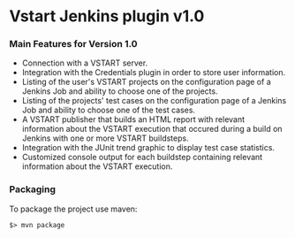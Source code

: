 # Vstart Jenkins plugin v1.0

### Main Features for Version 1.0
- Connection with a VSTART server.
- Integration with the Credentials plugin in order to store user information.
- Listing of the user's VSTART projects on the configuration page of a Jenkins Job and ability to choose one of the projects.
- Listing of the projects' test cases on the configuration page of a Jenkins Job and ability to choose one of the test cases.
- A VSTART publisher that builds an HTML report with relevant information about the VSTART execution that occured during a build on Jenkins with one or more VSTART buildsteps.
- Integration with the JUnit trend graphic to display test case statistics.
- Customized console output for each buildstep containing relevant information about the VSTART execution.

### Packaging

To package the project use maven:
```
$> mvn package
```